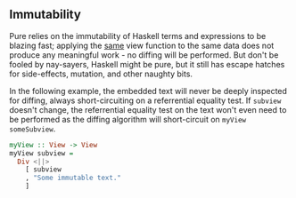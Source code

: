 ## Immutability

Pure relies on the immutability of Haskell terms and expressions to be blazing fast; applying the <a target='_blank' href='https://downloads.haskell.org/~ghc/8.6.3/docs/html/libraries/base-4.12.0.0/GHC-Exts.html#v:reallyUnsafePtrEquality-35-'>same</a> view function to the same data does not produce any meaningful work - no diffing will be performed. But don't be fooled by nay-sayers, Haskell might be pure, but it still has escape hatches for side-effects, mutation, and other naughty bits.

In the following example, the embedded text will never be deeply inspected for diffing, always short-circuiting on a referrential equality test. If `subview` doesn't change, the referrential equality test on the text won't even need to be performed as the diffing algorithm will short-circuit on `myView someSubview`.

```haskell
myView :: View -> View
myView subview = 
  Div <||> 
    [ subview
    , "Some immutable text."
    ]
```
